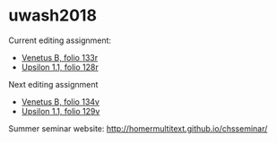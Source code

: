 # uwash2018

Current editing assignment:

- [Venetus B, folio 133r](http://www.homermultitext.org/ict2/?urn=urn:cite2:hmt:vbbifolio.v1:vb_132v_133r)
- [Upsilon 1.1, folio 128r](http://www.homermultitext.org/ict2/?urn=urn:cite2:hmt:e3bifolio.v1:E3_127v_128r)

Next editing assignment
- [Venetus B, folio 134v](http://www.homermultitext.org/ict2/?urn=urn:cite2:hmt:vbbifolio.v1:vb_134v_135r)
- [Upsilon 1.1, folio 129v](http://www.homermultitext.org/ict2/?urn=urn:cite2:hmt:e3bifolio.v1:E3_129v_130r)

Summer seminar website: <http://homermultitext.github.io/chsseminar/>
